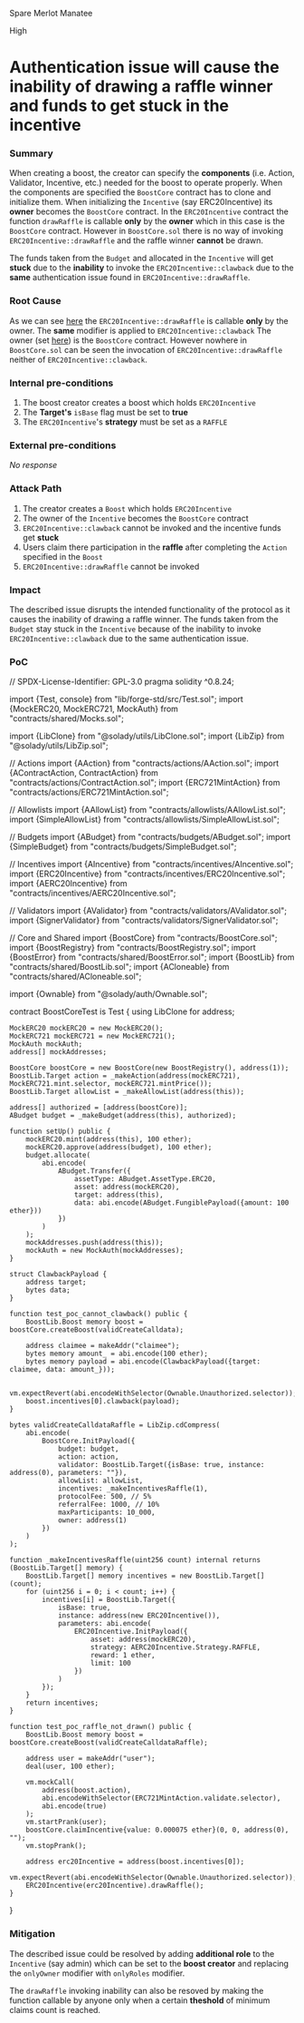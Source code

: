 Spare Merlot Manatee

High

# Authentication issue will cause the inability of drawing a raffle winner and funds to get stuck in the incentive

### Summary

When creating a boost, the creator can specify the **components** (i.e. Action, Validator, Incentive, etc.) needed for the boost to operate properly. When the components are specified the `BoostCore` contract has to clone and initialize them. When initializing the `Incentive` (say ERC20Incentive) its **owner** becomes the `BoostCore` contract. In the `ERC20Incentive` contract the function `drawRaffle` is callable **only** by the **owner** which in this case is the `BoostCore` contract. However in `BoostCore.sol` there is no way of invoking `ERC20Incentive::drawRaffle` and the raffle winner **cannot** be drawn.

The funds taken from the `Budget` and allocated in the `Incentive` will get **stuck** due to the **inability** to invoke the `ERC20Incentive::clawback` due to the **same** authentication issue found in `ERC20Incentive::drawRaffle`.

### Root Cause

As we can see [here](https://github.com/sherlock-audit/2024-06-boost-aa-wallet/blob/main/boost-protocol/packages/evm/contracts/incentives/ERC20Incentive.sol#L137) the `ERC20Incentive::drawRaffle` is callable **only** by the owner.
The **same** modifier is applied to `ERC20Incentive::clawback`
The owner (set [here](https://github.com/sherlock-audit/2024-06-boost-aa-wallet/blob/main/boost-protocol/packages/evm/contracts/incentives/ERC20Incentive.sol#L52C9-L52C38)) is the `BoostCore` contract.
However nowhere in `BoostCore.sol` can be seen the invocation of `ERC20Incentive::drawRaffle` neither of `ERC20Incentive::clawback`.

### Internal pre-conditions

1. The boost creator creates a boost which holds `ERC20Incentive`
2. The **Target's** `isBase` flag must be set to **true**
3. The `ERC20Incentive`'s **strategy** must be set as a `RAFFLE`

### External pre-conditions

_No response_

### Attack Path

1. The creator creates a `Boost` which holds `ERC20Incentive`
2. The owner of the `Incentive` becomes the `BoostCore` contract
4. `ERC20Incentive::clawback` cannot be invoked and the incentive funds get **stuck**
5. Users claim there participation in the **raffle** after completing the `Action` specified in the `Boost`
6. `ERC20Incentive::drawRaffle` cannot be invoked

### Impact

The described issue disrupts the intended functionality of the protocol as it causes the inability of drawing a raffle winner.
The funds taken from the `Budget` stay stuck in the `Incentive` because of the inability to invoke `ERC20Incentive::clawback` due to the same authentication issue.

### PoC

// SPDX-License-Identifier: GPL-3.0
pragma solidity ^0.8.24;

import {Test, console} from "lib/forge-std/src/Test.sol";
import {MockERC20, MockERC721, MockAuth} from "contracts/shared/Mocks.sol";

import {LibClone} from "@solady/utils/LibClone.sol";
import {LibZip} from "@solady/utils/LibZip.sol";

// Actions
import {AAction} from "contracts/actions/AAction.sol";
import {AContractAction, ContractAction} from "contracts/actions/ContractAction.sol";
import {ERC721MintAction} from "contracts/actions/ERC721MintAction.sol";

// Allowlists
import {AAllowList} from "contracts/allowlists/AAllowList.sol";
import {SimpleAllowList} from "contracts/allowlists/SimpleAllowList.sol";

// Budgets
import {ABudget} from "contracts/budgets/ABudget.sol";
import {SimpleBudget} from "contracts/budgets/SimpleBudget.sol";

// Incentives
import {AIncentive} from "contracts/incentives/AIncentive.sol";
import {ERC20Incentive} from "contracts/incentives/ERC20Incentive.sol";
import {AERC20Incentive} from "contracts/incentives/AERC20Incentive.sol";

// Validators
import {AValidator} from "contracts/validators/AValidator.sol";
import {SignerValidator} from "contracts/validators/SignerValidator.sol";

// Core and Shared
import {BoostCore} from "contracts/BoostCore.sol";
import {BoostRegistry} from "contracts/BoostRegistry.sol";
import {BoostError} from "contracts/shared/BoostError.sol";
import {BoostLib} from "contracts/shared/BoostLib.sol";
import {ACloneable} from "contracts/shared/ACloneable.sol";

import {Ownable} from "@solady/auth/Ownable.sol";

contract BoostCoreTest is Test {
    using LibClone for address;

    MockERC20 mockERC20 = new MockERC20();
    MockERC721 mockERC721 = new MockERC721();
    MockAuth mockAuth;
    address[] mockAddresses;

    BoostCore boostCore = new BoostCore(new BoostRegistry(), address(1));
    BoostLib.Target action = _makeAction(address(mockERC721), MockERC721.mint.selector, mockERC721.mintPrice());
    BoostLib.Target allowList = _makeAllowList(address(this));

    address[] authorized = [address(boostCore)];
    ABudget budget = _makeBudget(address(this), authorized);

    function setUp() public {
        mockERC20.mint(address(this), 100 ether);
        mockERC20.approve(address(budget), 100 ether);
        budget.allocate(
            abi.encode(
                ABudget.Transfer({
                    assetType: ABudget.AssetType.ERC20,
                    asset: address(mockERC20),
                    target: address(this),
                    data: abi.encode(ABudget.FungiblePayload({amount: 100 ether}))
                })
            )
        );
        mockAddresses.push(address(this));
        mockAuth = new MockAuth(mockAddresses);
    }

    struct ClawbackPayload {
        address target;
        bytes data;
    }

    function test_poc_cannot_clawback() public {
        BoostLib.Boost memory boost = boostCore.createBoost(validCreateCalldata);

        address claimee = makeAddr("claimee");
        bytes memory amount_ = abi.encode(100 ether);
        bytes memory payload = abi.encode(ClawbackPayload({target: claimee, data: amount_}));
        
        vm.expectRevert(abi.encodeWithSelector(Ownable.Unauthorized.selector));
        boost.incentives[0].clawback(payload);
    }

    bytes validCreateCalldataRaffle = LibZip.cdCompress(
        abi.encode(
            BoostCore.InitPayload({
                budget: budget,
                action: action,
                validator: BoostLib.Target({isBase: true, instance: address(0), parameters: ""}),
                allowList: allowList,
                incentives: _makeIncentivesRaffle(1),
                protocolFee: 500, // 5%
                referralFee: 1000, // 10%
                maxParticipants: 10_000,
                owner: address(1)
            })
        )
    );

    function _makeIncentivesRaffle(uint256 count) internal returns (BoostLib.Target[] memory) {
        BoostLib.Target[] memory incentives = new BoostLib.Target[](count);
        for (uint256 i = 0; i < count; i++) {
            incentives[i] = BoostLib.Target({
                isBase: true,
                instance: address(new ERC20Incentive()),
                parameters: abi.encode(
                    ERC20Incentive.InitPayload({
                        asset: address(mockERC20),
                        strategy: AERC20Incentive.Strategy.RAFFLE,
                        reward: 1 ether,
                        limit: 100
                    })
                )
            });
        }
        return incentives;
    }

    function test_poc_raffle_not_drawn() public {
        BoostLib.Boost memory boost = boostCore.createBoost(validCreateCalldataRaffle);

        address user = makeAddr("user");
        deal(user, 100 ether);

        vm.mockCall(
            address(boost.action),
            abi.encodeWithSelector(ERC721MintAction.validate.selector),
            abi.encode(true)
        );
        vm.startPrank(user);
        boostCore.claimIncentive{value: 0.000075 ether}(0, 0, address(0), "");
        vm.stopPrank();

        address erc20Incentive = address(boost.incentives[0]);
        vm.expectRevert(abi.encodeWithSelector(Ownable.Unauthorized.selector));
        ERC20Incentive(erc20Incentive).drawRaffle();
    }
}

### Mitigation

The described issue could be resolved by adding **additional role** to the `Incentive` (say admin) which can be set to the **boost creator** and replacing the `onlyOwner` modifier with `onlyRoles` modifier.

The `drawRaffle` invoking inability can also be resoved by making the function callable by anyone only when a certain **theshold** of minimum claims count is reached.